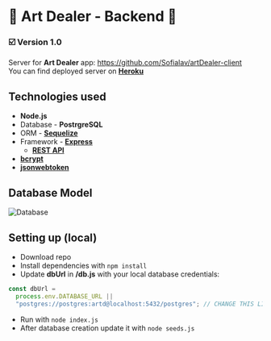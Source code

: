 # 🎨 Art Dealer - Backend 🎨
### ☑️ Version 1.0
Server for **Art Dealer** app: https://github.com/Sofialav/artDealer-client   
You can find deployed server on [**Heroku**](https://fast-dawn-59540.herokuapp.com)

## Technologies used
- **Node.js**
- Database - **PostrgreSQL**
- ORM - [**Sequelize**](https://github.com/Sofialav/artDealer-server/blob/master/artwork/model.js)
- Framework - [**Express**](https://github.com/Sofialav/artDealer-server/blob/master/index.js)
    - [**REST API**](https://github.com/Sofialav/artDealer-server/blob/master/artist/router.js)
- [**bcrypt**](https://github.com/Sofialav/artDealer-server/blob/master/authorization/router.js)
- [**jsonwebtoken**](https://github.com/Sofialav/artDealer-server/blob/master/authorization/jwt.js)

## Database Model
![Database](https://res.cloudinary.com/d2eath4e/image/upload/v1585833998/personal/Screenshot_from_2020-04-02_15-15-37_qpnn09.png)

## Setting up (local)
- Download repo
- Install dependencies with `npm install`
- Update **dbUrl** in **/db.js** with your local database credentials:
```JavaScript
const dbUrl =
  process.env.DATABASE_URL ||
  "postgres://postgres:artd@localhost:5432/postgres"; // CHANGE THIS LINE
``` 
- Run with `node index.js`
- After database creation update it with `node seeds.js`
